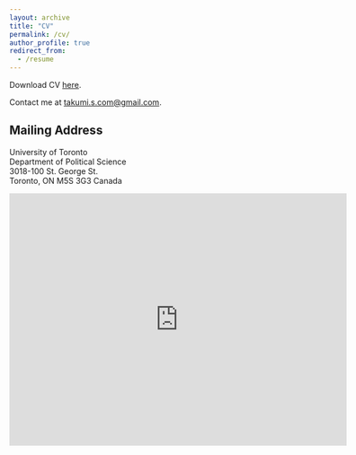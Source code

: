 ```yaml
---
layout: archive
title: "CV"
permalink: /cv/
author_profile: true
redirect_from:
  - /resume
---
```


Download CV [here](http://takumishibaike.github.io/files/shibaike_cv.pdf).

Contact me at [takumi.s.com@gmail.com](mailto:takumi.s.com@gmail.com).

## Mailing Address

University of Toronto<br>
Department of Political Science<br>
3018-100 St. George St.<br>
Toronto, ON M5S 3G3 Canada

<iframe src="https://www.google.com/maps/embed?pb=!1m18!1m12!1m3!1d2886.3095303080017!2d-79.40086678463317!3d43.66253197912092!2m3!1f0!2f0!3f0!3m2!1i1024!2i768!4f13.1!3m3!1m2!1s0x882b34bec54a8d97%3A0x44479d1e62704ebd!2s100%20St%20George%20St%2C%20Toronto%2C%20ON%20M5S%202E5!5e0!3m2!1sen!2sca!4v1588897222917!5m2!1sen!2sca" width="600" height="450" frameborder="0" style="border:0;" allowfullscreen="" aria-hidden="false" tabindex="0"></iframe>
